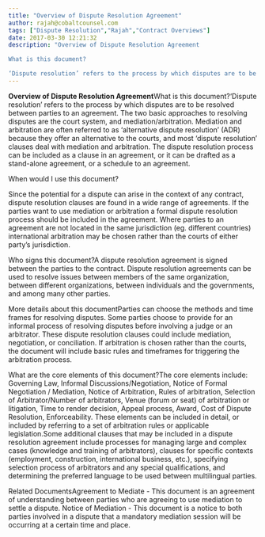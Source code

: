 ```yaml
---
title: "Overview of Dispute Resolution Agreement"
author: rajah@cobaltcounsel.com
tags: ["Dispute Resolution","Rajah","Contract Overviews"]
date: 2017-03-30 12:21:32
description: "Overview of Dispute Resolution Agreement

What is this document?

‘Dispute resolution’ refers to the process by which disputes are to be resolved between parties to an agreement. The two basic approac..."
---
```


**Overview of Dispute Resolution Agreement**What is this document?‘Dispute resolution’ refers to the process by which disputes are to be resolved between parties to an agreement. The two basic approaches to resolving disputes are the court system, and mediation/arbitration. Mediation and arbitration are often referred to as ‘alternative dispute resolution’ (ADR) because they offer an alternative to the courts, and most ‘dispute resolution’ clauses deal with mediation and arbitration. The dispute resolution process can be included as a clause in an agreement, or it can be drafted as a stand-alone agreement, or a schedule to an agreement. 

 

When would I use this document?

Since the potential for a dispute can arise in the context of any contract, dispute resolution clauses are found in a wide range of agreements. If the parties want to use mediation or arbitration a formal dispute resolution process should be included in the agreement. Where parties to an agreement are not located in the same jurisdiction (eg. different countries) international arbitration may be chosen rather than the courts of either party’s jurisdiction.

 

Who signs this document?A dispute resolution agreement is signed between the parties to the contract. Dispute resolution agreements can be used to resolve issues between members of the same organization, between different organizations, between individuals and the governments, and among many other parties. 

 

More details about this documentParties can choose the methods and time frames for resolving disputes. Some parties choose to provide for an informal process of resolving disputes before involving a judge or an arbitrator. These dispute resolution clauses could include mediation, negotiation, or conciliation. If arbitration is chosen rather than the courts, the document will include basic rules and timeframes for triggering the arbitration process.

 

What are the core elements of this document?The core elements include: Governing Law, Informal Discussions/Negotiation, Notice of Formal Negotiation / Mediation, Notice of Arbitration, Rules of arbitration, Selection of Arbitrator/Number of arbitrators, Venue (forum or seat) of arbitration or litigation, Time to render decision, Appeal process, Award, Cost of Dispute Resolution, Enforceability. These elements can be included in detail, or included by referring to a set of arbitration rules or applicable legislation.Some additional clauses that may be included in a dispute resolution agreement include processes for managing large and complex cases (knowledge and training of arbitrators), clauses for specific contexts (employment, construction, international business, etc.), specifying selection process of arbitrators and any special qualifications, and determining the preferred language to be used between multilingual parties. 

 

Related DocumentsAgreement to Mediate - This document is an agreement of understanding between parties who are agreeing to use mediation to settle a dispute.  Notice of Mediation - This document is a notice to both parties involved in a dispute that a mandatory mediation session will be occurring at a certain time and place.